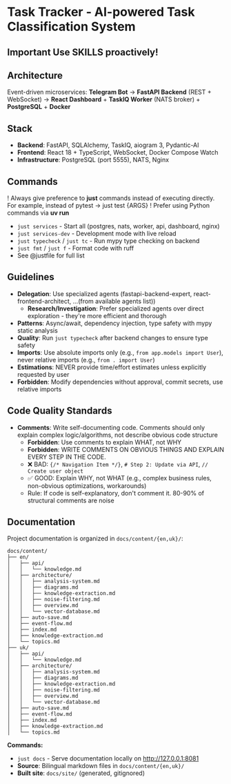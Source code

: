 # Task Tracker - AI-powered Task Classification System

## **Important** Use SKILLS proactively!

## Architecture
Event-driven microservices: **Telegram Bot** → **FastAPI Backend** (REST + WebSocket) → **React Dashboard** + **TaskIQ Worker** (NATS broker) + **PostgreSQL** + **Docker**

## Stack
- **Backend**: FastAPI, SQLAlchemy, TaskIQ, aiogram 3, Pydantic-AI
- **Frontend**: React 18 + TypeScript, WebSocket, Docker Compose Watch
- **Infrastructure**: PostgreSQL (port 5555), NATS, Nginx

## Commands

! Always give preference to **just** commands instead of executing directly. For example, instead of pytest -> just test {ARGS}
! Prefer using Python commands via **uv run**

- `just services` - Start all (postgres, nats, worker, api, dashboard, nginx)
- `just services-dev` - Development mode with live reload
- `just typecheck` / `just tc` - Run mypy type checking on backend
- `just fmt` / `just f` - Format code with ruff
- See @justfile for full list

## Guidelines
- **Delegation**: Use specialized agents (fastapi-backend-expert, react-frontend-architect, ...(from available agents list))
  - **Research/Investigation**: Prefer specialized agents over direct exploration - they're more efficient and thorough
- **Patterns**: Async/await, dependency injection, type safety with mypy static analysis
- **Quality**: Run `just typecheck` after backend changes to ensure type safety
- **Imports**: Use absolute imports only (e.g., `from app.models import User`), never relative imports (e.g., `from . import User`)
- **Estimations**: NEVER provide time/effort estimates unless explicitly requested by user
- **Forbidden**: Modify dependencies without approval, commit secrets, use relative imports

## Code Quality Standards
- **Comments**: Write self-documenting code. Comments should only explain complex logic/algorithms, not describe obvious code structure
    - **Forbidden**: Use comments to explain WHAT, not WHY
    - **Forbidden**: WRITE COMMENTS ON OBVIOUS THINGS AND EXPLAIN EVERY STEP IN THE CODE.
    - ❌ BAD: `{/* Navigation Item */}`, `# Step 2: Update via API`, `// Create user object`
    - ✅ GOOD: Explain WHY, not WHAT (e.g., complex business rules, non-obvious optimizations, workarounds)
    - Rule: If code is self-explanatory, don't comment it. 80-90% of structural comments are noise

## Documentation

Project documentation is organized in `docs/content/{en,uk}/`:

```
docs/content/
├── en/
│   ├── api/
│   │   └── knowledge.md
│   ├── architecture/
│   │   ├── analysis-system.md
│   │   ├── diagrams.md
│   │   ├── knowledge-extraction.md
│   │   ├── noise-filtering.md
│   │   ├── overview.md
│   │   └── vector-database.md
│   ├── auto-save.md
│   ├── event-flow.md
│   ├── index.md
│   ├── knowledge-extraction.md
│   └── topics.md
├── uk/
│   ├── api/
│   │   └── knowledge.md
│   ├── architecture/
│   │   ├── analysis-system.md
│   │   ├── diagrams.md
│   │   ├── knowledge-extraction.md
│   │   ├── noise-filtering.md
│   │   ├── overview.md
│   │   └── vector-database.md
│   ├── auto-save.md
│   ├── event-flow.md
│   ├── index.md
│   ├── knowledge-extraction.md
│   └── topics.md
```

**Commands:**
- `just docs` - Serve documentation locally on http://127.0.0.1:8081
- **Source**: Bilingual markdown files in `docs/content/{en,uk}/`
- **Built site**: `docs/site/` (generated, gitignored)